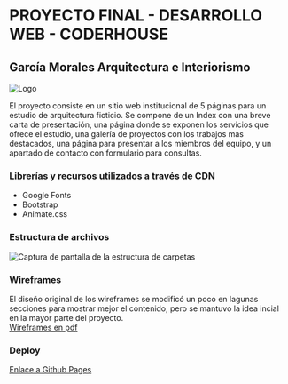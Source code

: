 # PROYECTO FINAL - DESARROLLO WEB - CODERHOUSE 
## García Morales Arquitectura e Interiorismo

![Logo](https://i.ibb.co/WB13vZ8/Garcia-Morales.jpg)

El proyecto consiste en un sitio web institucional de 5 páginas para un estudio de arquitectura ficticio. Se compone de un Index con una breve carta de presentación, una página donde se exponen los servicios que ofrece el estudio, una galería de proyectos con los trabajos mas destacados, una página para presentar a los miembros del equipo, y un apartado de contacto con formulario para consultas.

### Librerías y recursos utilizados a través de CDN
- Google Fonts
- Bootstrap
- Animate.css

### Estructura de archivos

![Captura de pantalla de la estructura de carpetas](https://i.ibb.co/mzVT6Qr/Captura-de-pantalla-2023-03-29-a-la-s-19-07-53.png)

### Wireframes

El diseño original de los wireframes se modificó un poco en lagunas secciones para mostrar mejor el contenido, pero se mantuvo la idea incial en la mayor parte del proyecto.
<br>
[Wireframes en pdf](https://drive.google.com/file/d/1m_QJLecsoelOr8yDg4wdX-nPxdG9Tltk/view?usp=sharing)

### Deploy

[Enlace a Github Pages](https://ayelengoez.github.io/CODERHOUSE/)


